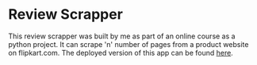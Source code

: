 # Review Scrapper

This review scrapper was built by me as part of an online course as a python project. It can scrape 'n' number of pages from a product website on flipkart.com. The deployed version of this app can be found [here](https://tejasmohanayyar.github.io/review-scrapper).
